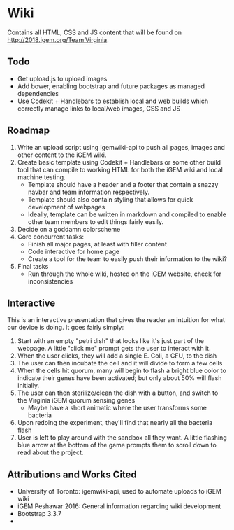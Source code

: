 # Wiki

Contains all HTML, CSS and JS content that will be found on http://2018.igem.org/Team:Virginia.

## Todo

- Get upload.js to upload images
- Add bower, enabling bootstrap and future packages as managed dependencies
- Use Codekit + Handlebars to establish local and web builds which correctly manage links to local/web images, CSS and JS

## Roadmap

1. Write an upload script using igemwiki-api to push all pages, images and other content to the iGEM wiki.
2. Create basic template using Codekit + Handlebars or some other build tool that can compile to working HTML for both the iGEM wiki and local machine testing.
    - Template should have a header and a footer that contain a snazzy navbar and team information respectively.
    - Template should also contain styling that allows for quick development of webpages
    - Ideally, template can be written in markdown and compiled to enable other team members to edit things fairly easily.
3. Decide on a goddamn colorscheme
4. Core concurrent tasks:
    - Finish all major pages, at least with filler content
    - Code interactive for home page
    - Create a tool for the team to easily push their information to the wiki?
5. Final tasks
    - Run through the whole wiki, hosted on the iGEM website, check for inconsistencies

## Interactive

This is an interactive presentation that gives the reader an intuition for what our device is doing. It goes fairly simply:

1. Start with an empty "petri dish" that looks like it's just part of the webpage. A little "click me" prompt gets the user to interact with it.
2. When the user clicks, they will add a single E. Coli, a CFU, to the dish
3. The user can then incubate the cell and it will divide to form a few cells
4. When the cells hit quorum, many will begin to flash a bright blue color to indicate their genes have been activated; but only about 50% will flash initially.
5. The user can then sterilize/clean the dish with a button, and switch to the Virginia iGEM quorum sensing genes
    - Maybe have a short animatic where the user transforms some bacteria
6. Upon redoing the experiment, they'll find that nearly all the bacteria flash
7. User is left to play around with the sandbox all they want. A little flashing blue arrow at the bottom of the game prompts them to scroll down to read about the project.

## Attributions and Works Cited
- University of Toronto: igemwiki-api, used to automate uploads to iGEM wiki
- iGEM Peshawar 2016: General information regarding wiki development
- Bootstrap 3.3.7
-